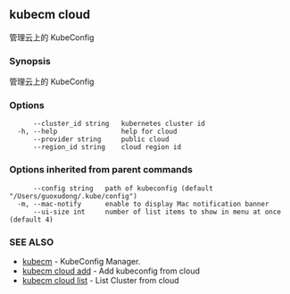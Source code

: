 ## kubecm cloud

管理云上的 KubeConfig

### Synopsis

管理云上的 KubeConfig

### Options

```
      --cluster_id string   kubernetes cluster id
  -h, --help                help for cloud
      --provider string     public cloud
      --region_id string    cloud region id
```

### Options inherited from parent commands

```
      --config string   path of kubeconfig (default "/Users/guoxudong/.kube/config")
  -m, --mac-notify      enable to display Mac notification banner
      --ui-size int     number of list items to show in menu at once (default 4)
```

### SEE ALSO

* [kubecm](kubecm.md)	 - KubeConfig Manager.
* [kubecm cloud add](kubecm_cloud_add.md)	 - Add kubeconfig from cloud
* [kubecm cloud list](kubecm_cloud_list.md)	 - List Cluster from cloud

